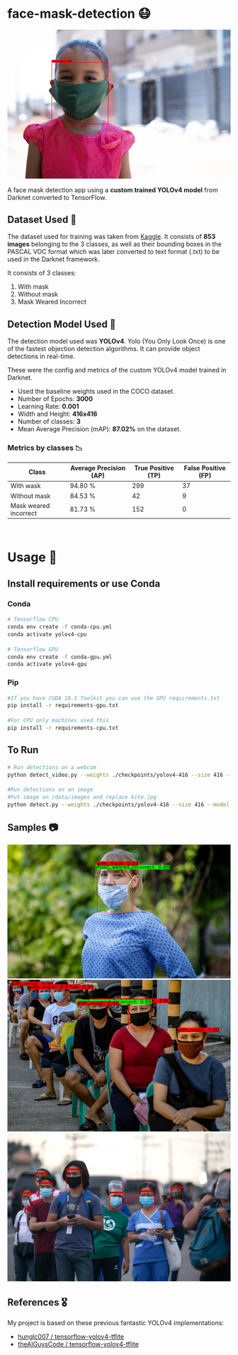 # face-mask-detection 😷
![](detections\sample2.png)

A face mask detection app using a **custom trained YOLOv4 model** from Darknet converted to TensorFlow.

## Dataset Used 📁

The dataset used for training was taken from [Kaggle](https://www.kaggle.com/andrewmvd/face-mask-detection). It consists of  **853 images** belonging to the 3 classes, as well as their bounding boxes in the PASCAL VOC format which was later converted to text format (.txt) to be used in the Darknet framework. 

It consists of 3 classes:
<ol>
    <li>With mask </li>
    <li>Without mask</li>
    <li>Mask Weared Incorrect</li>
</ol>



## Detection Model Used 🧙
The detection model used was **YOLOv4**. Yolo (You Only Look Once) is one of the fastest objection detection algorithms. It can provide object detections in real-time.

These were the config and metrics of the custom YOLOv4 model trained in Darknet.
* Used the baseline weights used in the COCO dataset.
* Number of Epochs: **3000** 
* Learning Rate: **0.001**
* Width and Height: **416x416**
* Number of classes: **3**
* Mean Average Precision (mAP): **87.02%** on the dataset.

### Metrics by classes 📉
  

| Class                       |   Average Precision (AP)   |   True Positive (TP)  |   False Positive (FP)  |
|-----------------------------|----------------------------|-----------------------|------------------------|
| With wask                   | 94.80 %                    | 299                   | 37                     |
| Without mask                | 84.53 %                    | 42                    | 9                      |
| Mask weared incorrect       | 81.73 %                    | 152                   | 0                      |

&nbsp;
# Usage 🧩
## Install requirements or use Conda 

### Conda 

```bash
# Tensorflow CPU
conda env create -f conda-cpu.yml
conda activate yolov4-cpu

# Tensorflow GPU
conda env create -f conda-gpu.yml
conda activate yolov4-gpu
```


### Pip
```bash
#If you have CUDA 10.1 Toolkit you can use the GPU requirements.txt
pip install -r requirements-gpu.txt

#For CPU only machines used this
pip install -r requirements-cpu.txt
```
## To Run 
```bash
# Run detections on a webcam
python detect_video.py --weights ./checkpoints/yolov4-416 --size 416 --model yolov4 --video 0 --output ./detections/results.avi

#Run detections on an image
#Put image on /data/images and replace kite.jpg
python detect.py --weights ./checkpoints/yolov4-416 --size 416 --model yolov4 --images ./data/images/kite.jpg
```
## Samples 📷
![](detections\sample1.png)
![](detections\sample3.png)
![](detections\sample4.png)

## References 🎖️
 My project is based on these previous fantastic YOLOv4 implementations:
  * [hunglc007 / tensorflow-yolov4-tflite](https://github.com/hunglc007/tensorflow-yolov4-tflite)
  * [theAIGuysCode / tensorflow-yolov4-tflite](https://github.com/theAIGuysCode/tensorflow-yolov4-tflite)